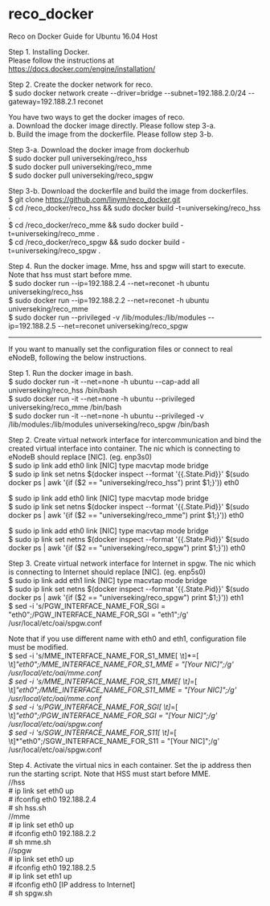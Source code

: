 # reco_docker
Reco on Docker Guide for Ubuntu 16.04 Host

Step 1. Installing Docker.  
Please follow the instructions at https://docs.docker.com/engine/installation/  

Step 2. Create the docker network for reco.  
$ sudo docker network create --driver=bridge --subnet=192.188.2.0/24 --gateway=192.188.2.1 reconet  

You have two ways to get the docker images of reco.  
a. Download the docker image directly. Please follow step 3-a.  
b. Build the image from the dockerfile. Please follow step 3-b.  

Step 3-a. Download the docker image from dockerhub  
$ sudo docker pull universeking/reco_hss  
$ sudo docker pull universeking/reco_mme  
$ sudo docker pull universeking/reco_spgw  

Step 3-b. Download the dockerfile and build the image from dockerfiles.  
$ git clone https://github.com/linym/reco_docker.git  
$ cd /reco_docker/reco_hss && sudo docker build -t=universeking/reco_hss .  
$ cd /reco_docker/reco_mme && sudo docker build -t=universeking/reco_mme .  
$ cd /reco_docker/reco_spgw && sudo docker build -t=universeking/reco_spgw .  

Step 4. Run the docker image. Mme, hss and spgw will start to execute. Note that hss must start before mme.  
$ sudo docker run --ip=192.188.2.4 --net=reconet -h ubuntu universeking/reco_hss  
$ sudo docker run --ip=192.188.2.2 --net=reconet -h ubuntu universeking/reco_mme  
$ sudo docker run --privileged -v /lib/modules:/lib/modules --ip=192.188.2.5 --net=reconet universeking/reco_spgw  

--------------------------------------
If you want to manually set the configuration files or connect to real eNodeB, following the below instructions.  

Step 1. Run the docker image in bash.  
$ sudo docker run -it --net=none -h ubuntu --cap-add all universeking/reco_hss /bin/bash  
$ sudo docker run -it --net=none -h ubuntu --privileged universeking/reco_mme /bin/bash  
$ sudo docker run -it --net=none -h ubuntu --privileged -v /lib/modules:/lib/modules universeking/reco_spgw /bin/bash  

Step 2. Create virtual network interface for intercommunication and bind the created virtual interface into container. The nic which is connecting to eNodeB should replace [NIC]. (eg. enp3s0)  
$ sudo ip link add eth0 link [NIC] type macvtap mode bridge  
$ sudo ip link set netns $(docker inspect --format '{{.State.Pid}}' $(sudo docker ps | awk '{if ($2 == "universeking/reco_hss") print $1;}')) eth0  

$ sudo ip link add eth0 link [NIC] type macvtap mode bridge  
$ sudo ip link set netns $(docker inspect --format '{{.State.Pid}}' $(sudo docker ps | awk '{if ($2 == "universeking/reco_mme") print $1;}')) eth0  

$ sudo ip link add eth0 link [NIC] type macvtap mode bridge  
$ sudo ip link set netns $(docker inspect --format '{{.State.Pid}}' $(sudo docker ps | awk '{if ($2 == "universeking/reco_spgw") print $1;}')) eth0  

Step 3. Create virtual network interface for Internet in spgw. The nic which is connecting to Internet should replace [NIC]. (eg. enp5s0)  
$ sudo ip link add eth1 link [NIC] type macvtap mode bridge  
$ sudo ip link set netns $(docker inspect --format '{{.State.Pid}}' $(sudo docker ps | awk '{if ($2 == "universeking/reco_spgw") print $1;}')) eth1  
$ sed -i 's/PGW_INTERFACE_NAME_FOR_SGI            = "eth0";/PGW_INTERFACE_NAME_FOR_SGI            = "eth1";/g' /usr/local/etc/oai/spgw.conf  

Note that if you use different name with eth0 and eth1, configuration file must be modified.  
$ sed -i 's/MME_INTERFACE_NAME_FOR_S1_MME[ \t]\*=[ \t]*"eth0";/MME_INTERFACE_NAME_FOR_S1_MME         = "[Your NIC]";/g' /usr/local/etc/oai/mme.conf  
$ sed -i 's/MME_INTERFACE_NAME_FOR_S11_MME[ \t]*=[ \t]*"eth0";/MME_INTERFACE_NAME_FOR_S11_MME        = "[Your NIC]";/g' /usr/local/etc/oai/mme.conf  
$ sed -i 's/PGW_INTERFACE_NAME_FOR_SGI[ \t]*=[ \t]*"eth0";/PGW_INTERFACE_NAME_FOR_SGI            = "[Your NIC]";/g' /usr/local/etc/oai/spgw.conf  
$ sed -i 's/SGW_INTERFACE_NAME_FOR_S11[ \t]*=[ \t]*"eth0";/SGW_INTERFACE_NAME_FOR_S11              = "[Your NIC]";/g' /usr/local/etc/oai/spgw.conf  


Step 4. Activate the virtual nics in each container. Set the ip address then run the starting script. Note that HSS must start before MME.  
//hss  
\#  ip link set eth0 up  
\#  ifconfig eth0 192.188.2.4  
\#  sh hss.sh  
//mme  
\#  ip link set eth0 up  
\#  ifconfig eth0 192.188.2.2  
\#  sh mme.sh  
//spgw  
\#  ip link set eth0 up  
\#  ifconfig eth0 192.188.2.5  
\#  ip link set eth1 up  
\#  ifconfig eth0 [IP address to Internet]  
\#  sh spgw.sh  

